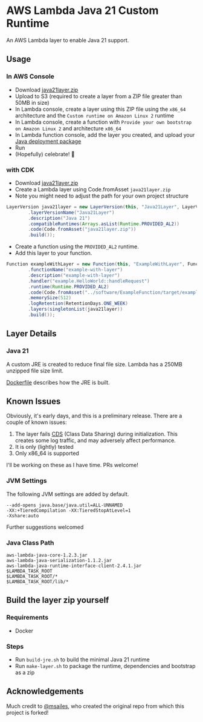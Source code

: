 # AWS Lambda Java 21 Custom Runtime

An AWS Lambda layer to enable Java 21 support.

## Usage

### In AWS Console

- Download [java21layer.zip](https://github.com/aleph0io/lambda-java21-layer/releases/download/v21.0.0-alpha.0/java21layer.zip)
- Upload to S3 (required to create a layer from a ZIP file greater than 50MB in size)
- In Lambda console, create a layer using this ZIP file using the `x86_64` architecture and the `Custom runtime on Amazon Linux 2` runtime
- In Lambda console, create a function with `Provide your own bootstrap on Amazon Linux 2` and architecture `x86_64`
- In Lambda function console, add the layer you created, and upload your [Java deployment package](https://docs.aws.amazon.com/lambda/latest/dg/java-package.html)
- Run
- (Hopefully) celebrate! 🥳

### with CDK

- Download [java21layer.zip](https://github.com/aleph0io/lambda-java21-layer/releases/download/v21.0.0-alpha.0/java21layer.zip)
- Create a Lambda layer using Code.fromAsset `java21layer.zip`
- Note you might need to adjust the path for your own project structure

```java 
LayerVersion java21layer = new LayerVersion(this, "Java21Layer", LayerVersionProps.builder()
        .layerVersionName("Java21Layer")
        .description("Java 21")
        .compatibleRuntimes(Arrays.asList(Runtime.PROVIDED_AL2))
        .code(Code.fromAsset("java21layer.zip"))
        .build());
```

- Create a function using the `PROVIDED_AL2` runtime.
- Add this layer to your function.

```java
Function exampleWithLayer = new Function(this, "ExampleWithLayer", FunctionProps.builder()
        .functionName("example-with-layer")
        .description("example-with-layer")
        .handler("example.HelloWorld::handleRequest")
        .runtime(Runtime.PROVIDED_AL2)
        .code(Code.fromAsset("../software/ExampleFunction/target/example.jar"))
        .memorySize(512)
        .logRetention(RetentionDays.ONE_WEEK)
        .layers(singletonList(java21layer))
        .build());
```

## Layer Details

### Java 21

A custom JRE is created to reduce final file size. Lambda has a 250MB unzipped file size limit.

[Dockerfile](Dockerfile) describes how the JRE is built.

## Known Issues

Obviously, it's early days, and this is a preliminary release. There are a couple of known issues:

1. The layer fails [CDS](https://docs.oracle.com/javase/8/docs/technotes/guides/vm/class-data-sharing.html) (Class Data Sharing) during initialization. This creates some log traffic, and may adversely affect performance.
2. It is only (lightly) tested
3. Only x86_64 is supported

I'll be working on these as I have time. PRs welcome!

### JVM Settings

The following JVM settings are added by default.

```
--add-opens java.base/java.util=ALL-UNNAMED 
-XX:+TieredCompilation -XX:TieredStopAtLevel=1 
-Xshare:auto
```

Further suggestions welcomed

### Java Class Path

```
aws-lambda-java-core-1.2.3.jar
aws-lambda-java-serialization-1.1.2.jar
aws-lambda-java-runtime-interface-client-2.4.1.jar
$LAMBDA_TASK_ROOT
$LAMBDA_TASK_ROOT/*
$LAMBDA_TASK_ROOT/lib/*
```

## Build the layer zip yourself

### Requirements

- Docker

### Steps

- Run `build-jre.sh` to build the minimal Java 21 runtime
- Run `make-layer.sh` to package the runtime, dependencies and bootstrap as a zip

## Acknowledgements

Much credit to [@msailes](https://github.com/msailes), who created the original repo from which this project is forked!

